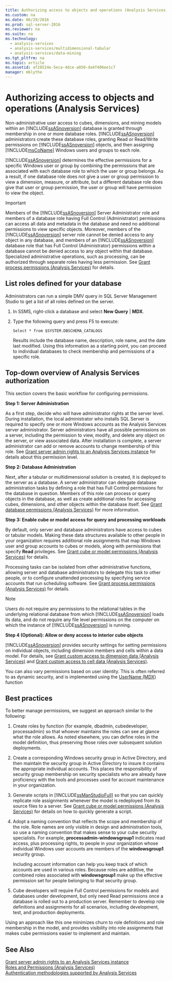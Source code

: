 ```yaml
---
title: Authorizing access to objects and operations (Analysis Services)
ms.custom: na
ms.date: 06/29/2016
ms.prod: sql-server-2016
ms.reviewer: na
ms.suite: na
ms.technology: 
  - analysis-services
  - analysis-services/multidimensional-tabular
  - analysis-services/data-mining
ms.tgt_pltfrm: na
ms.topic: article
ms.assetid: af28524e-5eca-4dce-a050-da4f406ee1c7
manager: mblythe
---
```

# Authorizing access to objects and operations (Analysis Services)
Non-administrative user access to cubes, dimensions, and mining models within an [!INCLUDE[ssASnoversion](../../Topics/TopicNameContainA/includes/ssASnoversion_md.md)] database is granted through membership in one or more database roles. [!INCLUDE[ssASnoversion](../../Topics/TopicNameContainA/includes/ssASnoversion_md.md)] administrators create these database roles, granting Read or Read/Write permissions on [!INCLUDE[ssASnoversion](../../Topics/TopicNameContainA/includes/ssASnoversion_md.md)] objects, and then assigning [!INCLUDE[msCoName](../../Topics/TopicNameContainA/includes/msCoName_md.md)] Windows users and groups to each role.  
  
 [!INCLUDE[ssASnoversion](../../Topics/TopicNameContainA/includes/ssASnoversion_md.md)] determines the effective permissions for a specific Windows user or group by combining the permissions that are associated with each database role to which the user or group belongs. As a result, if one database role does not give a user or group permission to view a dimension, measure, or attribute, but a different database role does give that user or group permission, the user or group will have permission to view the object.  
  
> [!IMPORTANT]  
>  Members of the [!INCLUDE[ssASnoversion](../../Topics/TopicNameContainA/includes/ssASnoversion_md.md)] Server Administrator role and members of a database role having Full Control (Administrator) permissions can access all data and metadata in the database and need no additional permissions to view specific objects. Moreover, members of the [!INCLUDE[ssASnoversion](../../Topics/TopicNameContainA/includes/ssASnoversion_md.md)] server role cannot be denied access to any object in any database, and members of an [!INCLUDE[ssASnoversion](../../Topics/TopicNameContainA/includes/ssASnoversion_md.md)] database role that has Full Control (Administrator) permissions within a database cannot be denied access to any object within that database. Specialized administrative operations, such as processing, can be authorized through separate roles having less permission. See [Grant process permissions (Analysis Services)](../../Topics/TopicNameNotContainA/Grant-process-permissions--Analysis-Services-.md) for details.  
  
## List roles defined for your database  
 Administrators can run a simple DMV query in SQL Server Management Studio to get a list of all roles defined on the server.  
  
1.  In SSMS, right-click a database and select **New Query** &#124; **MDX**.  
  
2.  Type the following query and press F5 to execute:  
  
    ```  
    Select * from $SYSTEM.DBSCHEMA_CATALOGS  
    ```  
  
     Results include the database name, description, role name, and the date last modified. Using this information as a starting point, you can proceed to individual databases to check membership and permissions of a specific role.  
  
## Top-down overview of Analysis Services authorization  
 This section covers the basic workflow for configuring permissions.  
  
 **Step 1: Server Administration**  
  
 As a first step, decide who will have administrator rights at the server level. During installation, the local administrator who installs SQL Server is required to specify one or more Windows accounts as the Analysis Services server administrator. Server administrators have all possible permissions on a server, including the permission to view, modify, and delete any object on the server, or view associated data. After installation is complete, a server administrator can add or remove accounts to change membership of this role. See [Grant server admin rights to an  Analysis Services instance](../../Topics/TopicNameNotContainA/Grant-server-admin-rights-to-an--Analysis-Services-instance.md) for details about this permission level.  
  
 **Step 2: Database Administration**  
  
 Next, after a tabular or multidimensional solution is created, it is deployed to the server as a database. A server administrator can delegate database administration tasks by defining a role that has Full Control permissions for the database in question. Members of this role can process or query objects in the database, as well as create additional roles for accessing cubes, dimensions, and other objects within the database itself. See [Grant database permissions (Analysis Services)](../../Topics/TopicNameNotContainA/Grant-database-permissions--Analysis-Services-.md) for more information.  
  
 **Step 3: Enable cube or model access for query and processing workloads**  
  
 By default, only server and database administrators have access to cubes or tabular models. Making these data structures available to other people in your organization requires additional role assignments that map Windows user and group accounts to cubes or models, along with permissions that specify **Read** privileges. See [Grant cube or model permissions (Analysis Services)](../../Topics/TopicNameNotContainA/Grant-cube-or-model-permissions--Analysis-Services-.md) for details.  
  
 Processing tasks can be isolated from other administrative functions, allowing server and database administrators to delegate this task to other people, or to configure unattended processing by specifying service accounts that run scheduling software. See [Grant process permissions (Analysis Services)](../../Topics/TopicNameNotContainA/Grant-process-permissions--Analysis-Services-.md) for details.  
  
> [!NOTE]  
>  Users do not require any permissions to the relational tables in the underlying relational database from which [!INCLUDE[ssASnoversion](../../Topics/TopicNameContainA/includes/ssASnoversion_md.md)] loads its data, and do not require any file level permissions on the computer on which the instance of [!INCLUDE[ssASnoversion](../../Topics/TopicNameContainA/includes/ssASnoversion_md.md)] is running.  
  
 **Step 4 (Optional): Allow or deny access to interior cube objects**  
  
 [!INCLUDE[ssASnoversion](../../Topics/TopicNameContainA/includes/ssASnoversion_md.md)] provides security settings for setting permissions on individual objects, including dimension members and cells within a data model. For details, see [Grant custom access to dimension data (Analysis Services)](../../Topics/TopicNameNotContainA/Grant-custom-access-to-dimension-data--Analysis-Services-.md) and [Grant custom access to cell data (Analysis Services)](../../Topics/TopicNameNotContainA/Grant-custom-access-to-cell-data--Analysis-Services-.md).  
  
 You can also vary permissions based on user identity. This is often referred to as dynamic security, and is implemented using the [UserName (MDX)](assetId:///ecae549b-5c5e-4483-84e6-b713cd297d7e) function  
  
## Best practices  
 To better manage permissions, we suggest an approach similar to the following:  
  
1.  Create roles by function (for example, dbadmin, cubedeveloper, processadmin) so that whoever maintains the roles can see at glance what the role allows. As noted elsewhere, you can define roles in the model definition, thus preserving those roles over subsequent solution deployments.  
  
2.  Create a corresponding Windows security group in Active Directory, and then maintain the security group in Active Directory to insure it contains the appropriate individual accounts. This places the responsibility of security group membership on security specialists who are already have proficiency with the tools and processes used for account maintenance in your organization.  
  
3.  Generate scripts in [!INCLUDE[ssManStudioFull](../../Topics/TopicNameContainA/includes/ssManStudioFull_md.md)] so that you can quickly replicate role assignments whenever the model is redeployed from its source files to a server. See [Grant cube or model permissions (Analysis Services)](../../Topics/TopicNameNotContainA/Grant-cube-or-model-permissions--Analysis-Services-.md) for details on how to quickly generate a script.  
  
4.  Adopt a naming convention that reflects the scope and membership of the role. Role names are only visible in design and administration tools, so use a naming convention that makes sense to your cube security specialists. For example, **processadmin-windowsgroup1** indicates read access, plus processing rights, to people in your organization whose individual Windows user accounts are members of the **windowsgroup1** security group.  
  
     Including account information can help you keep track of which accounts are used in various roles. Because roles are additive, the combined roles associated with **windowsgroup1** make up the effective permission set for people belonging to that security group.  
  
5.  Cube developers will require Full Control permissions for models and databases under development, but only need Read permissions once a database is rolled out to a production server. Remember to develop role definitions and assignments for all scenarios, including development, test, and production deployments.  
  
 Using an approach like this one minimizes churn to role definitions and role membership in the model, and provides visibility into role assignments that makes cube permissions easier to implement and maintain.  
  
## See Also  
 [Grant server admin rights to an  Analysis Services instance](../../Topics/TopicNameNotContainA/Grant-server-admin-rights-to-an--Analysis-Services-instance.md)   
 [Roles and Permissions (Analysis Services)](../../Topics/TopicNameNotContainA/Roles-and-Permissions--Analysis-Services-.md)   
 [Authentication methodologies supported by Analysis Services](../../Topics/TopicNameNotContainA/Authentication-methodologies-supported-by-Analysis-Services.md)